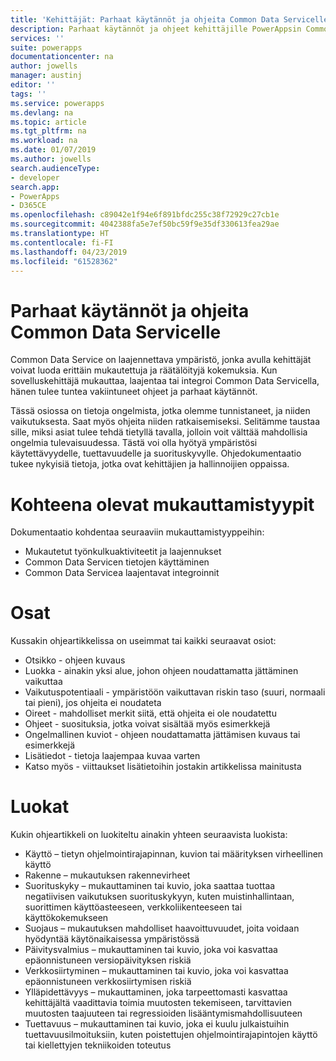 ```yaml
---
title: 'Kehittäjät: Parhaat käytännöt ja ohjeita Common Data Servicelle | Microsoft Docs'
description: Parhaat käytännöt ja ohjeet kehittäjille PowerAppsin Common Data Servicessa.
services: ''
suite: powerapps
documentationcenter: na
author: jowells
manager: austinj
editor: ''
tags: ''
ms.service: powerapps
ms.devlang: na
ms.topic: article
ms.tgt_pltfrm: na
ms.workload: na
ms.date: 01/07/2019
ms.author: jowells
search.audienceType:
- developer
search.app:
- PowerApps
- D365CE
ms.openlocfilehash: c89042e1f94e6f891bfdc255c38f72929c27cb1e
ms.sourcegitcommit: 4042388fa5e7ef50bc59f9e35df330613fea29ae
ms.translationtype: HT
ms.contentlocale: fi-FI
ms.lasthandoff: 04/23/2019
ms.locfileid: "61528362"
---
```

# <a name="best-practices-and-guidance-for-the-common-data-service"></a>Parhaat käytännöt ja ohjeita Common Data Servicelle

Common Data Service on laajennettava ympäristö, jonka avulla kehittäjät voivat luoda erittäin mukautettuja ja räätälöityjä kokemuksia. Kun sovelluskehittäjä mukauttaa, laajentaa tai integroi Common Data Servicella, hänen tulee tuntea vakiintuneet ohjeet ja parhaat käytännöt. 

Tässä osiossa on tietoja ongelmista, jotka olemme tunnistaneet, ja niiden vaikutuksesta. Saat myös ohjeita niiden ratkaisemiseksi. Selitämme taustaa sille, miksi asiat tulee tehdä tietyllä tavalla, jolloin voit välttää mahdollisia ongelmia tulevaisuudessa. Tästä voi olla hyötyä ympäristösi käytettävyydelle, tuettavuudelle ja suorituskyvylle. Ohjedokumentaatio tukee nykyisiä tietoja, jotka ovat kehittäjien ja hallinnoijien oppaissa.

# <a name="targeted-customization-types"></a>Kohteena olevat mukauttamistyypit
Dokumentaatio kohdentaa seuraaviin mukauttamistyyppeihin:

- Mukautetut työnkulkuaktiviteetit ja laajennukset
- Common Data Servicen tietojen käyttäminen
- Common Data Servicea laajentavat integroinnit

# <a name="sections"></a>Osat
Kussakin ohjeartikkelissa on useimmat tai kaikki seuraavat osiot:

- Otsikko - ohjeen kuvaus
- Luokka - ainakin yksi alue, johon ohjeen noudattamatta jättäminen vaikuttaa
- Vaikutuspotentiaali - ympäristöön vaikuttavan riskin taso (suuri, normaali tai pieni), jos ohjeita ei noudateta
- Oireet - mahdolliset merkit siitä, että ohjeita ei ole noudatettu
- Ohjeet - suosituksia, jotka voivat sisältää myös esimerkkejä
- Ongelmallinen kuviot - ohjeen noudattamatta jättämisen kuvaus tai esimerkkejä
- Lisätiedot - tietoja laajempaa kuvaa varten
- Katso myös - viittaukset lisätietoihin jostakin artikkelissa mainitusta

# <a name="categories"></a>Luokat
Kukin ohjeartikkeli on luokiteltu ainakin yhteen seuraavista luokista:

- Käyttö – tietyn ohjelmointirajapinnan, kuvion tai määrityksen virheellinen käyttö
- Rakenne – mukautuksen rakennevirheet
- Suorituskyky – mukauttaminen tai kuvio, joka saattaa tuottaa negatiivisen vaikutuksen suorituskykyyn, kuten muistinhallintaan, suorittimen käyttöasteeseen, verkkoliikenteeseen tai käyttökokemukseen
- Suojaus – mukautuksen mahdolliset haavoittuvuudet, joita voidaan hyödyntää käytönaikaisessa ympäristössä
- Päivitysvalmius – mukauttaminen tai kuvio, joka voi kasvattaa epäonnistuneen versiopäivityksen riskiä
- Verkkosiirtyminen – mukauttaminen tai kuvio, joka voi kasvattaa epäonnistuneen verkkosiirtymisen riskiä
- Ylläpidettävyys – mukauttaminen, joka tarpeettomasti kasvattaa kehittäjältä vaadittavia toimia muutosten tekemiseen, tarvittavien muutosten taajuuteen tai regressioiden lisääntymismahdollisuuteen
- Tuettavuus – mukauttaminen tai kuvio, joka ei kuulu julkaistuihin tuettavuusilmoituksiin, kuten poistettujen ohjelmointirajapintojen käyttö tai kiellettyjen tekniikoiden toteutus
